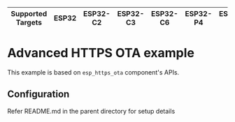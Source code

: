 | Supported Targets | ESP32 | ESP32-C2 | ESP32-C3 | ESP32-C6 | ESP32-P4 | ESP32-S2 | ESP32-S3 |
| ----------------- | ----- | -------- | -------- | -------- | -------- | -------- | -------- |

# Advanced HTTPS OTA example

This example is based on `esp_https_ota` component's APIs.

## Configuration

Refer README.md in the parent directory for setup details
